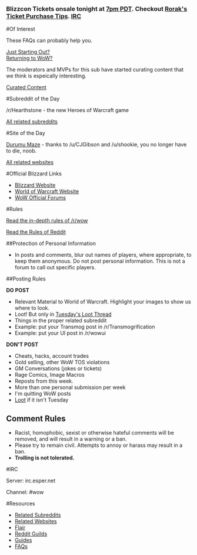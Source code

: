 ### Blizzcon Tickets onsale tonight at [7pm PDT](http://timeanddate.com/s/2cwa). Checkout [Rorak's Ticket Purchase Tips](http://us.battle.net/wow/en/forum/topic/8568989229). [IRC](/r/wow/wiki/irc)


#Of Interest

These FAQs can probably help you.

[Just Starting Out?](/r/wow/wiki/newplayer)  
[Returning to WoW?](/r/wow/wiki/guides/returning_to_wow)  

The moderators and MVPs for this sub have started curating content that we think is espeically interesting.

[Curated Content](/r/wow/search?q=flair%3A%27mod%27+OR+flair%3A%27blizzard%27&sort=new&restrict_sr=on&t=all)

#Subreddit of the Day

/r/Hearthstone - the new Heroes of Warcraft game

[All related subreddits](/r/wow/wiki/related)

#Site of the Day

[Durumu Maze](http://durumu-maze.com) - thanks to /u/CJGibson and /u/shookie, you no longer have to die, noob.

[All related websites](/r/wow/wiki/resources)

#Official Blizzard Links

* [Blizzard Website](http://blizzard.com)
* [World of Warcraft Website](http://worldofwarcraft.com)
* [WoW Official Forums](http://battle.net/wow/en/forum/)

#Rules

[Read the in-depth rules of /r/wow](/r/wow/wiki/rules) 

[Read the Rules of Reddit](/rules)

##Protection of Personal Information

* In posts and comments, blur out names of players, where appropriate, to keep them anonymous. Do not post personal information. This is not a forum to call out specific players.

##Posting Rules

**DO POST**

* Relevant Material to World of Warcraft. Highlight your images to show us where to look.
* Loot! But only in [Tuesday's Loot Thread](/r/wow/wiki/loot)
* Things in the proper related subreddit
 * Example: put your Transmog post in /r/Transmogrification
 * Example: put your UI post in /r/wowui

**DON'T POST**

* Cheats, hacks, account trades
* Gold selling, other WoW TOS violations
* GM Conversations (jokes or tickets)
* Rage Comics, Image Macros
* Reposts from this week. 
* More than one personal submission per week
* I'm quitting WoW posts
* [Loot](/r/wow/wiki/loot) if it isn't Tuesday

## Comment Rules

* Racist, homophobic, sexist or otherwise hateful comments will be removed, and will result in a warning or a ban.
* Please try to remain civil. Attempts to annoy or harass may result in a ban.
* **Trolling is not tolerated.**

#IRC

Server: irc.esper.net

Channel: #wow

#Resources
* [Related Subreddits](/r/wow/wiki/related)
* [Related Websites](/r/wow/wiki/resources)
* [Flair](/r/wow/wiki/flair)
* [Reddit Guilds](/r/wow/wiki/guilds)
* [Guides](/r/wow/wiki/guides)
* [FAQs](/r/wow/wiki/faqs)
